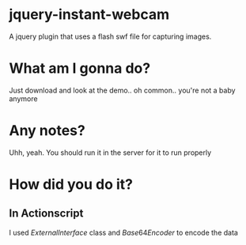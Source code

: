 jquery-instant-webcam
=====================

A jquery plugin that uses a flash swf file for capturing images.

What am I gonna do?
==

Just download and look at the demo.. oh common.. you're not a baby anymore

Any notes?
==

Uhh, yeah. You should run it in the server for it to run properly


How did you do it?
==

In Actionscript
--

I used $External Interface$ class and  $Base64Encoder$ to encode the data
